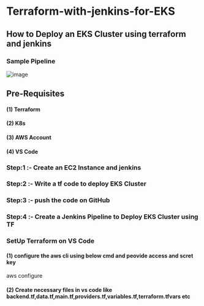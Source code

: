 # Terraform-with-jenkins-for-EKS
## How to Deploy an EKS Cluster using terraform and jenkins
### Sample Pipeline 
![image](https://github.com/mmurali12/Terraform-with-jenkins-for-EKS/assets/102593989/8f59ffa0-f019-4372-a616-bbf278417351)

## Pre-Requisites

#### (1) Terraform
#### (2) K8s
#### (3) AWS Account
#### (4) VS Code

### Step:1 :- Create an EC2 Instance and jenkins
### Step:2 :- Write a tf code to deploy EKS Cluster
### Step:3 :- push the code on GitHub
### Step:4 :- Create a Jenkins Pipeline to Deploy EKS Cluster using TF


### SetUp Terraform on VS Code
#### (1) configure the aws cli using below cmd and peovide access and scret key
aws configure
#### (2) Create necessary files in vs code like backend.tf,data.tf,main.tf,providers.tf,variables.tf,terraform.tfvars etc


